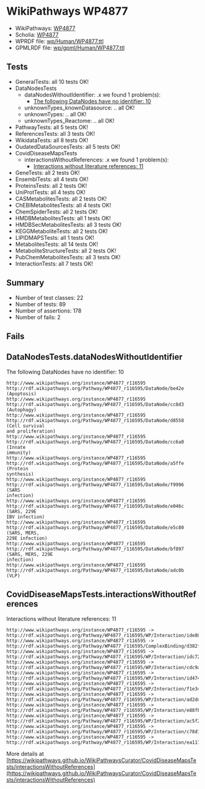 # WikiPathways WP4877

* WikiPathways: [WP4877](https://identifiers.org/wikipathways:WP4877)
* Scholia: [WP4877](https://scholia.toolforge.org/wikipathways/WP4877)
* WPRDF file: [wp/Human/WP4877.ttl](../wp/Human/WP4877.ttl)
* GPMLRDF file: [wp/gpml/Human/WP4877.ttl](../wp/gpml/Human/WP4877.ttl)

## Tests
* GeneralTests: all 10 tests OK!
* DataNodesTests
    * dataNodesWithoutIdentifier: .x we found 1 problem(s):
        * [The following DataNodes have no identifier: 10](#8792c490)
    * unknownTypes_knownDatasource: .. all OK!
    * unknownTypes: .. all OK!
    * unknownTypes_Reactome: .. all OK!
* PathwayTests: all 5 tests OK!
* ReferencesTests: all 3 tests OK!
* WikidataTests: all 8 tests OK!
* OudatedDataSourcesTests: all 5 tests OK!
* CovidDiseaseMapsTests
    * interactionsWithoutReferences: .x we found 1 problem(s):
        * [Interactions without literature references: 11](#9701cce2)
* GeneTests: all 2 tests OK!
* EnsemblTests: all 4 tests OK!
* ProteinsTests: all 2 tests OK!
* UniProtTests: all 4 tests OK!
* CASMetabolitesTests: all 2 tests OK!
* ChEBIMetabolitesTests: all 4 tests OK!
* ChemSpiderTests: all 2 tests OK!
* HMDBMetabolitesTests: all 1 tests OK!
* HMDBSecMetabolitesTests: all 3 tests OK!
* KEGGMetaboliteTests: all 2 tests OK!
* LIPIDMAPSTests: all 1 tests OK!
* MetabolitesTests: all 14 tests OK!
* MetaboliteStructureTests: all 2 tests OK!
* PubChemMetabolitesTests: all 3 tests OK!
* InteractionTests: all 7 tests OK!


## Summary

* Number of test classes: 22
* Number of tests: 89
* Number of assertions: 178
* Number of fails: 2

## Fails

<a name="8792c490" />

## DataNodesTests.dataNodesWithoutIdentifier

The following DataNodes have no identifier: 10
```
http://www.wikipathways.org/instance/WP4877_r116595 http://rdf.wikipathways.org/Pathway/WP4877_r116595/DataNode/be42e (Apoptosis)
http://www.wikipathways.org/instance/WP4877_r116595 http://rdf.wikipathways.org/Pathway/WP4877_r116595/DataNode/cc8d3 (Autophagy)
http://www.wikipathways.org/instance/WP4877_r116595 http://rdf.wikipathways.org/Pathway/WP4877_r116595/DataNode/d8558 (Cell survival 
and proliferation)
http://www.wikipathways.org/instance/WP4877_r116595 http://rdf.wikipathways.org/Pathway/WP4877_r116595/DataNode/cc6a0 (Innate
immunity)
http://www.wikipathways.org/instance/WP4877_r116595 http://rdf.wikipathways.org/Pathway/WP4877_r116595/DataNode/a5ffe (Protein
synthesis)
http://www.wikipathways.org/instance/WP4877_r116595 http://rdf.wikipathways.org/Pathway/WP4877_r116595/DataNode/f9996 (SARS
infection)
http://www.wikipathways.org/instance/WP4877_r116595 http://rdf.wikipathways.org/Pathway/WP4877_r116595/DataNode/e046c (SARS, 229E
IBV infection)
http://www.wikipathways.org/instance/WP4877_r116595 http://rdf.wikipathways.org/Pathway/WP4877_r116595/DataNode/e5c80 (SARS, MERS, 
229E infection)
http://www.wikipathways.org/instance/WP4877_r116595 http://rdf.wikipathways.org/Pathway/WP4877_r116595/DataNode/bf897 (SARS, MERS, 229E
infection)
http://www.wikipathways.org/instance/WP4877_r116595 http://rdf.wikipathways.org/Pathway/WP4877_r116595/DataNode/adc0b (VLP)
```

<a name="9701cce2" />

## CovidDiseaseMapsTests.interactionsWithoutReferences

Interactions without literature references: 11
```
http://www.wikipathways.org/instance/WP4877_r116595 -> http://rdf.wikipathways.org/Pathway/WP4877_r116595/WP/Interaction/ide8866e40
http://www.wikipathways.org/instance/WP4877_r116595 -> http://rdf.wikipathways.org/Pathway/WP4877_r116595/ComplexBinding/d382f
http://www.wikipathways.org/instance/WP4877_r116595 -> http://rdf.wikipathways.org/Pathway/WP4877_r116595/WP/Interaction/idc72f872e
http://www.wikipathways.org/instance/WP4877_r116595 -> http://rdf.wikipathways.org/Pathway/WP4877_r116595/WP/Interaction/cdc9a
http://www.wikipathways.org/instance/WP4877_r116595 -> http://rdf.wikipathways.org/Pathway/WP4877_r116595/WP/Interaction/id47483e2
http://www.wikipathways.org/instance/WP4877_r116595 -> http://rdf.wikipathways.org/Pathway/WP4877_r116595/WP/Interaction/f1e34
http://www.wikipathways.org/instance/WP4877_r116595 -> http://rdf.wikipathways.org/Pathway/WP4877_r116595/WP/Interaction/ad2dd
http://www.wikipathways.org/instance/WP4877_r116595 -> http://rdf.wikipathways.org/Pathway/WP4877_r116595/WP/Interaction/e88fb
http://www.wikipathways.org/instance/WP4877_r116595 -> http://rdf.wikipathways.org/Pathway/WP4877_r116595/WP/Interaction/ac5f2
http://www.wikipathways.org/instance/WP4877_r116595 -> http://rdf.wikipathways.org/Pathway/WP4877_r116595/WP/Interaction/c78d1
http://www.wikipathways.org/instance/WP4877_r116595 -> http://rdf.wikipathways.org/Pathway/WP4877_r116595/WP/Interaction/ea117
```

More details at [https://wikipathways.github.io/WikiPathwaysCurator/CovidDiseaseMapsTests/interactionsWithoutReferences](https://wikipathways.github.io/WikiPathwaysCurator/CovidDiseaseMapsTests/interactionsWithoutReferences)

